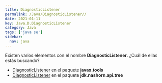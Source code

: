 ```yaml
---
title: DiagnosticListener
permalink: /Java/DiagnosticListener//
date: 2021-01-11
key: Java.D.DiagnosticListener
category: Java
tags: ['java se']
sidebar: 
  nav: java
---
```


Existen varios elementos con el nombre **DiagnosticListener**. ¿Cuál de ellas estás buscando?
<ul>
<li><a href="/Java/DiagnosticListener-javax-tools/">DiagnosticListener</a> en el paquete <strong>javax.tools</strong></li>
<li><a href="/Java/DiagnosticListener-jdk-nashorn-api-tree/">DiagnosticListener</a> en el paquete <strong>jdk.nashorn.api.tree</strong></li>
<ul>
